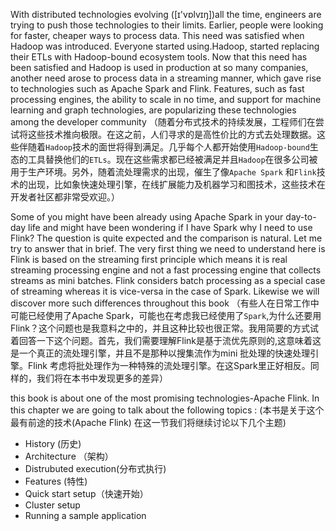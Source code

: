 With distributed technologies evolving ([ɪ'vɒlvɪŋ])all the time, engineers are trying to push those technologies to their limits. Earlier, people were looking for faster, cheaper ways to process data. This need was satisfied when Hadoop was introduced. Everyone started using.Hadoop, started replacing their ETLs with Hadoop-bound ecosystem tools. Now that this need has been satisfied and Hadoop is used in production at so many companies, another need arose to process data in a streaming manner, which gave rise to technologies such as Apache Spark and Flink. Features, such as fast processing engines, the ability to scale in no time, and support for machine learning and graph technologies, are popularizing these technologies among the developer community
（随着分布式技术的持续发展，工程师们在尝试将这些技术推向极限。在这之前，人们寻求的是高性价比的方式去处理数据。这些伴随着`Hadoop`技术的面世将得到满足。几乎每个人都开始使用`Hadoop-bound`生态的工具替换他们的`ETLs`。现在这些需求都已经被满足并且`Hadoop`在很多公司被用于生产环境。另外，随着流处理需求的出现，催生了像`Apache Spark` 和`Flink`技术的出现，比如象快速处理引擎，在线扩展能力及机器学习和图技术，这些技术在开发者社区都非常受欢迎。）

Some of you might have been already using Apache Spark in your day-to-day life and might have been wondering if I have Spark why I need to use Flink? The question is quite expected and the comparison is natural. Let me try to answer that in brief. The very first thing we need to understand here is Flink is based on the streaming first principle which means it is real streaming processing engine and not a fast processing engine that collects streams as mini batches. Flink considers batch processing as a special case of streaming whereas it is vice-versa in the case of Spark. Likewise we will discover more such differences throughout this book 
（有些人在日常工作中可能已经使用了Apache Spark，可能也在考虑我已经使用了`Spark`,为什么还要用Flink？这个问题也是我意料之中的，并且这种比较也很正常。我用简要的方式试着回答一下这个问题。首先，我们需要理解Flink是基于流优先原则的,这意味着这是一个真正的流处理引擎，并且不是那种以搜集流作为mini 批处理的快速处理引擎。Flink 考虑将批处理作为一种特殊的流处理引擎。在这Spark里正好相反。同样的，我们将在本书中发现更多的差异）

this book is about one of the most promising technologies-Apache Flink. In this chapter we are going to talk about the following topics :
(本书是关于这个最有前途的技术(Apache Flink) 在这一节我们将继续讨论以下几个主题)

- History (历史)
- Architecture （架构）
- Distrubuted execution(分布式执行) 
- Features (特性)
- Quick start setup（快速开始）
- Cluster setup
- Running a sample application
